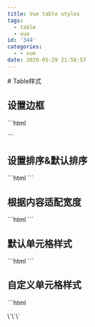 ```yaml
---
title: Vue table styles
tags:
  - table
  - vue
id: '344'
categories:
  - - vue
date: 2020-05-29 21:58:57
---
```


\# Table样式
## 设置边框
\`\`\`html
<style>
    .el-table--border:after,
    .el-table--group:after,
    .el-table:before {
        background-color: #cccccc;
    }

    .el-table--border,
    .el-table--group {
        border-color: #cccccc;
    }

    .el-table td,
    .el-table th.is-leaf {
        border-bottom: 1px solid #cccccc;
    }

    .el-table--border th,
    .el-table--border th.gutter:last-of-type {
        border-bottom: 1px solid #cccccc;
    }

    .el-table--border td,
    .el-table--border th {
        border-right: 1px solid #cccccc;
    }
</style>

<el-table
    :data="dataList"
    border>
</el-table>

\`\`\`
## 设置排序&默认排序
\`\`\`html
<el-table
    :data="dataList"
    :default-sort = "{prop: 'createtime', order: 'descending'}">
    <el-table-column
            prop="createtime"
            label="创建时间"
            sortable
            width="200">
    </el-table-column>
</el-table>
\`\`\`

## 根据内容适配宽度
\`\`\`html
<el-table
    :data="dataList"
    style="width:fit-content">
</el-table>
\`\`\`

## 默认单元格样式
\`\`\`html
<el-table :data="dataList">
    <el-table-column
            prop="name"
            label="名称"
            width="150">
    </el-table-column>
</el-table>
\`\`\`

## 自定义单元格样式
\`\`\`html
<el-table :data="dataList">
    <el-table-column
            prop="version"
            label="版本"
            width="150">
        <template slot-scope="scope">
            <el-input v-model="scope.row.version"></el-input>
        </template>
    </el-table-column>
</el-table>

<el-table :data="dataList">
    <el-table-column
            label="操作"
            width="100">
        <template slot-scope="scope">
            <el-button
                    size="mini"
                    type="danger"
                    @click="deleteEcu(scope.$index, scope.row)">删除</el-button>
        </template>
    </el-table-column>
</el-table>
\`\`\`